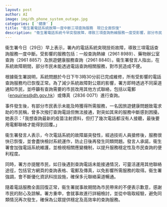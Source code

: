 ```yaml
---
layout: post
author: AI
image: img/dh_phone_system_outage.jpg
categories: [ '健康' ]
title: "衞生署電話系統故障一度中斷三項查詢服務　現已全面恢復"
description: "衞生署電話系統今早突發故障，導致三項查詢熱線服務一度受影響，部分市民未能及時獲得查詢協助。系統經搶修後於下午恢復正常，署方向市民致歉，並強調會優化應變機制與多元聯絡渠道，確保查詢服務穩定。"
---
```

衞生署今日（29日）早上表示，署內的電話系統突現技術故障，導致三項電話查詢服務一度中斷。受影響的服務包括：一般查詢熱線（2961 8989）、藥物辦公室查詢（2961 8857）及旅遊健康服務查詢（2961 8840）。衞生署發言人指出，在系統故障期間，部分市民未能透過電話查詢相關服務，對市民造成不便。

根據衞生署說明，系統問題於今日下午3時30分前已完成維修，所有受影響的電話查詢服務均已恢復正常。為了減少系統故障對公眾的影響，署方即時透過不同渠道通知市民，並呼籲有查詢需要的市民改用其他方式聯絡，包括以電郵（enquiries@dh.gov.hk）或傳真（2836 0071）進行查詢。

事件發生後，有部分市民表示未能及時獲得所需服務，一名因旅遊健康問題致電求助的市民稱，曾多次撥打查詢電話但無法接通，對突如其來的服務中斷感到困擾。她表示：「我想查詢最新的疫苗注射資料，但打了幾次電話都沒有人接聽，最後要用電郵聯絡才能得到回覆。」

衞生署發言人表示，今次電話系統的故障屬突發性，經過技術人員搶修後，服務很快已恢復，並會盡快檢討系統運作，防止日後再發生同類問題。發言人承諾，衞生署會加強電話系統維護，並檢視相關應變機制，以提升服務穩定性及市民查詢的便利程度。

同時，署方亦提醒市民，如日後遇到查詢電話未能接通情況，可靈活運用其他聯絡途徑，包括官方網頁的查詢表格、電郵及傳真，以免影響所需服務的取得。衞生署強調，會不斷優化資訊科技設施，確保多元聯絡渠道暢通。

隨着電話服務全面回復正常，衞生署就事故期間為市民帶來的不便表示歉意，感謝市民的耐心及諒解。署方重申，會就事故進行詳細檢討，並從中吸取經驗，避免同類情況再次發生，確保為公眾提供穩定及高效率的查詢服務。
